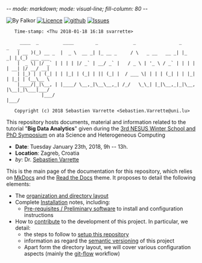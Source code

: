 -*- mode: markdown; mode: visual-line; fill-column: 80 -*-

![By Falkor](https://img.shields.io/badge/by-Falkor-blue.svg)  [![Licence](https://img.shields.io/badge/license-GPL--3.0-blue.svg)](http://www.gnu.org/licenses/gpl-3.0.html) [![github](https://img.shields.io/badge/git-github-lightgray.svg)](https://github.com/Falkor/tutorials-bd-ml) [![Issues](https://img.shields.io/badge/issues-github-green.svg)](https://github.com/Falkor/tutorials-BD-ML/issues)

       Time-stamp: <Thu 2018-01-18 16:18 svarrette>

         ____  _         ____        _             _                _       _   _
        | __ )(_) __ _  |  _ \  __ _| |_ __ _     / \   _ __   __ _| |_   _| |_(_) ___ ___
        |  _ \| |/ _` | | | | |/ _` | __/ _` |   / _ \ | '_ \ / _` | | | | | __| |/ __/ __|
        | |_) | | (_| | | |_| | (_| | || (_| |  / ___ \| | | | (_| | | |_| | |_| | (__\__ \
        |____/|_|\__, | |____/ \__,_|\__\__,_| /_/   \_\_| |_|\__,_|_|\__, |\__|_|\___|___/
                 |___/                                                |___/

       Copyright (c) 2018 Sebastien Varrette <Sebastien.Varrette@uni.lu>


This repository hosts documents, material and information related to the tutorial "__Big Data Analytics__" given during the [3rd NESUS Winter School and PhD Symposium](http://nesusws.irb.hr/) on ata Science and Heterogeneous Computing

* __Date__: Tuesday January 23th, 2018, 9h -- 13h.
* __Location__: Zagreb, Croatia
* _by_: Dr. [Sebastien Varrette](https://varrette.gforge.uni.lu/)


This is the main page of the documentation for this repository, which relies on [MkDocs](http://www.mkdocs.org/) and the [Read the Docs](http://readthedocs.io) theme. It proposes to detail the following elements:

* The [organization and directory layout](layout.md)
* Complete [Installation](setup/index.md) notes, including:
    - [Pre-requisites / Preliminary software](setup/preliminaries.md) to install and configuration instructions
* How to [contribute](contributing/index.md) to the development of this project. In particular, we detail:
     - the steps to follow to [setup this repository](contributing/setup.md)
     - information as regard the [semantic versioning](contributing/versioning.md) of this project
     - Apart form the directory layout, we will cover various configuration aspects (mainly the [git-flow](https://github.com/nvie/gitflow) workflow)
